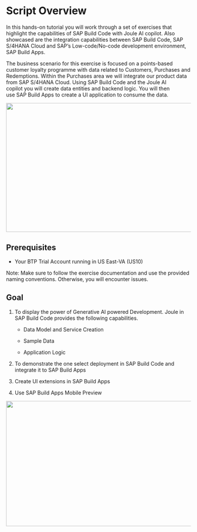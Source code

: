 # Script Overview

In this hands-on tutorial you will work through a set of exercises that highlight the capabilities of SAP Build Code with Joule AI copilot. Also showcased are the integration capabilities between SAP Build Code, SAP S/4HANA Cloud and SAP’s Low-code/No-code development environment, SAP Build Apps.

The business scenario for this exercise is focused on a points-based
customer loyalty programme with data related to Customers, Purchases and
Redemptions. Within the Purchases area we will integrate our product
data from SAP S/4HANA Cloud. Using SAP Build Code and the Joule AI
copilot you will create data entities and backend logic. You will then
use SAP Build Apps to create a UI application to consume the data.


<img src="images/media/image2.png" style="width:6.5in;height:3.65833in" />

## Prerequisites

- Your BTP Trial Account running in US East-VA (US10)

Note: Make sure to follow the exercise documentation and use the
provided naming conventions. Otherwise, you will encounter issues.

## Goal

1.  To display the power of Generative AI powered Development. Joule in
    SAP Build Code provides the following capabilities.

    - Data Model and Service Creation

    - Sample Data

    - Application Logic

2.  To demonstrate the one select deployment in SAP Build Code and
    integrate it to SAP Build Apps

3.  Create UI extensions in SAP Build Apps

4.  Use SAP Build Apps Mobile Preview

<img src="images/media/image3.png" style="width:6.5in;height:3.55486in" />
